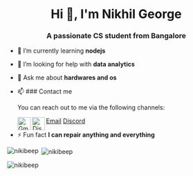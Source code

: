 <h1 align="center">Hi 👋, I'm Nikhil George</h1>
<h3 align="center">A passionate CS student from Bangalore</h3>

- 🌱 I’m currently learning **nodejs**

- 🤝 I’m looking for help with **data analytics**

- 💬 Ask me about **hardwares and os**

- 📫 ### Contact me

  You can reach out to me via the following channels:

  <img align="left" alt="Gmail" width="30px" src="https://img.icons8.com/color/48/000000/gmail-new.png"/>[Email](mailto:nikhilij99@gmail.com)
  <img align="left" alt="Discord" width="30px" src="https://img.icons8.com/color/48/000000/discord-new-logo.png"/>[Discord](https://discordapp.com/users/georgereD10#4625)
      <br />

- ⚡ Fun fact **I can repair anything and everything**


<p><img align="left" src="https://github-readme-stats.vercel.app/api/top-langs?username=nikibeep&show_icons=true&locale=en&layout=compact" alt="nikibeep" /></p>

<p>&nbsp;<img align="center" src="https://github-readme-stats.vercel.app/api?username=nikibeep&show_icons=true&locale=en" alt="nikibeep" /></p>

<p><img align="center" src="https://github-readme-streak-stats.herokuapp.com/?user=nikibeep&" alt="nikibeep" /></p>


